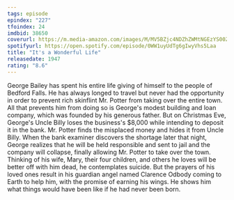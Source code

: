 ```yaml
---
tags: episode
epindex: "227"
tfoindex: 24
imdbid: 38650
coverurl: https://m.media-amazon.com/images/M/MV5BZjc4NDZhZWMtNGEzYS00ZWU2LThlM2ItNTA0YzQ0OTExMTE2XkEyXkFqcGdeQXVyNjUwMzI2NzU@._V1_SY300_CR1,0,202,300_.jpg
spotifyurl: https://open.spotify.com/episode/0WW1uyUdTg6gIwyVhs5Laa
title: "It's a Wonderful Life"
releasedate: 1947
rating: "8.6"
---
```


George Bailey has spent his entire life giving of himself to the people of Bedford Falls. He has always longed to travel but never had the opportunity in order to prevent rich skinflint Mr. Potter from taking over the entire town. All that prevents him from doing so is George's modest building and loan company, which was founded by his generous father. But on Christmas Eve, George's Uncle Billy loses the business's $8,000 while intending to deposit it in the bank. Mr. Potter finds the misplaced money and hides it from Uncle Billy. When the bank examiner discovers the shortage later that night, George realizes that he will be held responsible and sent to jail and the company will collapse, finally allowing Mr. Potter to take over the town. Thinking of his wife, Mary, their four children, and others he loves will be better off with him dead, he contemplates suicide. But the prayers of his loved ones result in his guardian angel named Clarence Odbody coming to Earth to help him, with the promise of earning his wings. He shows him what things would have been like if he had never been born.